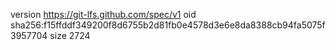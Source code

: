 version https://git-lfs.github.com/spec/v1
oid sha256:f15ffddf349200f8d6755b2d81fb0e4578d3e6e8da8388cb94fa5075f3957704
size 2724
